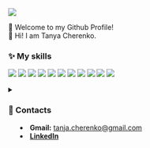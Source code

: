 
<div align="left">
 <img src="https://readme-typing-svg.herokuapp.com?font=Roboto&weight=500&size=30&duration=5001&pause=1000&color=F7EE93&vCenter=true&multiline=true&width=437&height=53&lines=Frontend+Developer" />
</div>

 👋 Welcome to my Github Profile! <br>
 🌿 Hi! I am Tanya Cherenko. <br>

### ✨ My skills

[![](https://skillicons.dev/icons?i=js)](https://developer.mozilla.org/en-US/docs/Web/JavaScript)
[![](https://skillicons.dev/icons?i=typescript)](https://www.typescriptlang.org/)
[![](https://skillicons.dev/icons?i=html)](https://www.w3.org/html/)
[![](https://skillicons.dev/icons?i=css)](https://www.w3schools.com/css/)
[![](https://skillicons.dev/icons?i=bootstrap)](https://getbootstrap.com/)
[![](https://skillicons.dev/icons?i=sass)](https://sass-lang.com/)
[![](https://skillicons.dev/icons?i=nodejs)](https://nodejs.org/en/)
[![](https://skillicons.dev/icons?i=discord)](https://discord.com/)
[![](https://skillicons.dev/icons?i=figma)](https://www.figma.com/)
[![](https://skillicons.dev/icons?i=git)](https://git-scm.com/doc)
[![](https://skillicons.dev/icons?i=react)](https://react.dev/learn)

<details>
  <summary>
    
### 📲 Contacts 
- **Gmail:** tanja.cherenko@gmail.com
- [**LinkedIn**](https://www.linkedin.com/in/tatyana-cherenko-00b604217/)
